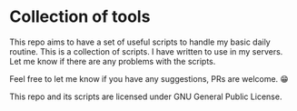 # Collection of tools 

This repo aims to have a set of useful scripts to handle my basic daily routine.
This is a collection of scripts. I have written to use in my servers. Let me know if there are any problems with the scripts.

Feel free to let me know if you have any suggestions, PRs are welcome. 😁

This repo and its scripts are licensed under GNU General Public License.

